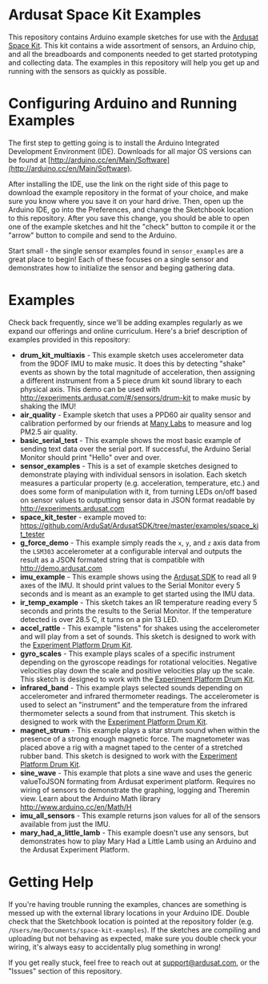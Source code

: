 Ardusat Space Kit Examples
==========================

This repository contains Arduino example sketches for use with the 
[Ardusat Space Kit](http://www.ardusat.com/products). This kit contains a wide assortment of
sensors, an Arduino chip, and all the breadboards and components needed to get started prototyping
and collecting data. The examples in this repository will help you get up and running with the
sensors as quickly as possible.

# Configuring Arduino and Running Examples

The first step to getting going is to install the Arduino Integrated Development Environment (IDE).
Downloads for all major OS versions can be found at
[http://arduino.cc/en/Main/Software](http://arduino.cc/en/Main/Software).

After installing the IDE, use the link on the right side of this page to download the example
repository in the format of your choice, and make sure you know where you save it on your hard
drive. Then, open up the Arduino IDE, go into the Preferences, and change the Sketchbook location to
this repository. After you save this change, you should be able to open one of the example sketches
and hit the "check" button to compile it or the "arrow" button to compile and send to the Arduino.

Start small - the single sensor examples found in `sensor_examples` are a great place to begin! Each
of these focuses on a single sensor and demonstrates how to initialize the sensor and beging gathering
data.

# Examples

Check back frequently, since we'll be adding examples regularly as we expand our offerings and
online curriculum. Here's a brief description of examples provided in this repository:

- **drum_kit_multiaxis** - This example sketch uses accelerometer data from the 9DOF IMU to make
    music. It does this by detecting "shake" events as shown by the total magnitude of acceleration,
    then assigning a different instrument from a 5 piece drum kit sound library to each physical
    axis. This demo can be used with <http://experiments.ardusat.com/#/sensors/drum-kit> to make
    music by shaking the IMU!
- **air_quality** - Example sketch that uses a PPD60 air quality sensor and calibration performed by
    our friends at [Many Labs](http://www.manylabs.org/) to measure and log PM2.5 air quality.
- **basic_serial_test** - This example shows the most basic example of sending text data over the
    serial port. If successful, the Arduino Serial Monitor should print "Hello" over and over.
- **sensor_examples** - This is a set of example sketches designed to demonstrate playing with individual
    sensors in isolation. Each sketch measures a particular property (e.g. acceleration, temperature, etc.)
    and does some form of manipulation with it, from turning LEDs on/off based on sensor values to 
    outputting sensor data in JSON format readable by <http://experiments.ardusat.com>
- **space_kit_tester** - example moved to: <https://github.com/ArduSat/ArdusatSDK/tree/master/examples/space_kit_tester>
- **g_force_demo** - This example simply reads the `x`, `y`, and `z` axis data from the `LSM303`
    accelerometer at a configurable interval and outputs the result as a JSON formated string that
    is compatible with <http://demo.ardusat.com>
- **imu_example** - This example shows using the [Ardusat SDK](http://github.com/ArduSat/ArduSatSDK)
    to read all 9 axes of the IMU. It should print values to the Serial Monitor every 5 seconds and 
    is meant as an example to get started using the IMU data.
- **ir_temp_example** - This sketch takes an IR temperature reading every 5 seconds and prints the 
    results to the Serial Monitor. If the temperature detected is over 28.5 C, it turns on a pin 13
    LED.
- **accel_rattle** - This example "listens" for shakes using the accelerometer and will play from a set
    of sounds. This sketch is designed to work with the
    [Experiment Platform Drum Kit](http://experiments.ardusat.com/#/sensors/drum-kit).
- **gyro_scales** - This example plays scales of a specific instrument depending on the gyroscope
    readings for rotational velocities. Negative velocities play down the scale and positive velocities
    play up the scale. This sketch is designed to work with the
    [Experiment Platform Drum Kit](http://experiments.ardusat.com/#/sensors/drum-kit).
- **infrared_band** - This example plays selected sounds depending on accelerometer and infrared
    thermometer readings. The accelerometer is used to select an "instrument" and the temperature from
    the infrared thermometer selects a sound from that instrument. This sketch is designed to work with
    the [Experiment Platform Drum Kit](http://experiments.ardusat.com/#/sensors/drum-kit).
- **magnet_strum** - This example plays a sitar strum sound when within the presence of a strong enough
    magnetic force. The magnetometer was placed above a rig with a magnet taped to the center of a
    stretched rubber band. This sketch is designed to work with the
    [Experiment Platform Drum Kit](http://experiments.ardusat.com/#/sensors/drum-kit).
- **sine_wave** - This example that plots a sine wave and uses the generic valueToJSON formating from Ardusat
    experiment platform. Requires no wiring of sensors to demonstrate the graphing, logging and Theremin
    view. Learn about the Arduino Math library <http://www.arduino.cc/en/Math/H>
- **imu_all_sensors** - This example returns json values for all of the sensors available from just the IMU.
- **mary_had_a_little_lamb** - This example doesn't use any sensors, but demonstrates how to play
    Mary Had a Little Lamb using an Arduino and the Ardusat Experiment Platform.

# Getting Help

If you're having trouble running the examples, chances are something is messed up with the external
library locations in your Arduino IDE. Double check that the Sketchbook location is pointed at the
repository folder (e.g. `/Users/me/Documents/space-kit-examples`). If the sketches are compiling and
uploading but not behaving as expected, make sure you double check your wiring, it's always easy to
accidentally plug something in wrong!

If you get really stuck, feel free to reach out at <support@ardusat.com>, or the "Issues" section of
this repository.

